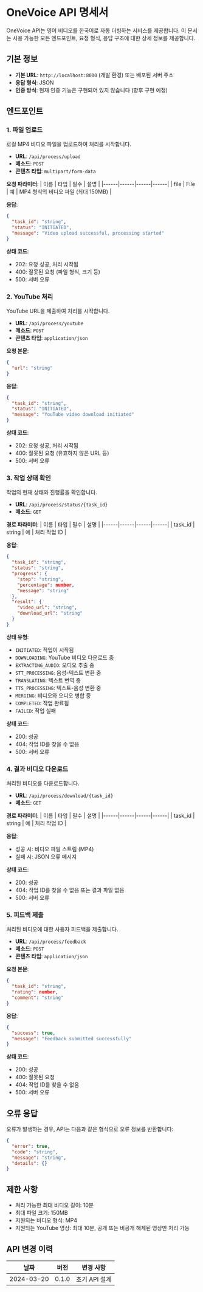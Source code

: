 # OneVoice API 명세서

OneVoice API는 영어 비디오를 한국어로 자동 더빙하는 서비스를 제공합니다. 이 문서는 사용 가능한 모든 엔드포인트, 요청 형식, 응답 구조에 대한 상세 정보를 제공합니다.

## 기본 정보

- **기본 URL**: `http://localhost:8000` (개발 환경) 또는 배포된 서버 주소
- **응답 형식**: JSON
- **인증 방식**: 현재 인증 기능은 구현되어 있지 않습니다 (향후 구현 예정)

## 엔드포인트

### 1. 파일 업로드

로컬 MP4 비디오 파일을 업로드하여 처리를 시작합니다.

- **URL**: `/api/process/upload`
- **메소드**: `POST`
- **콘텐츠 타입**: `multipart/form-data`

**요청 파라미터**:
| 이름 | 타입 | 필수 | 설명 |
|------|------|------|------|
| file | File | 예 | MP4 형식의 비디오 파일 (최대 150MB) |

**응답**:
```json
{
  "task_id": "string",
  "status": "INITIATED",
  "message": "Video upload successful, processing started"
}
```

**상태 코드**:
- 202: 요청 성공, 처리 시작됨
- 400: 잘못된 요청 (파일 형식, 크기 등)
- 500: 서버 오류

### 2. YouTube 처리

YouTube URL을 제출하여 처리를 시작합니다.

- **URL**: `/api/process/youtube`
- **메소드**: `POST`
- **콘텐츠 타입**: `application/json`

**요청 본문**:
```json
{
  "url": "string"
}
```

**응답**:
```json
{
  "task_id": "string",
  "status": "INITIATED",
  "message": "YouTube video download initiated"
}
```

**상태 코드**:
- 202: 요청 성공, 처리 시작됨
- 400: 잘못된 요청 (유효하지 않은 URL 등)
- 500: 서버 오류

### 3. 작업 상태 확인

작업의 현재 상태와 진행률을 확인합니다.

- **URL**: `/api/process/status/{task_id}`
- **메소드**: `GET`

**경로 파라미터**:
| 이름 | 타입 | 필수 | 설명 |
|------|------|------|------|
| task_id | string | 예 | 처리 작업 ID |

**응답**:
```json
{
  "task_id": "string",
  "status": "string",
  "progress": {
    "step": "string",
    "percentage": number,
    "message": "string"
  },
  "result": {
    "video_url": "string",
    "download_url": "string"
  }
}
```

**상태 유형**:
- `INITIATED`: 작업이 시작됨
- `DOWNLOADING`: YouTube 비디오 다운로드 중
- `EXTRACTING_AUDIO`: 오디오 추출 중
- `STT_PROCESSING`: 음성-텍스트 변환 중
- `TRANSLATING`: 텍스트 번역 중
- `TTS_PROCESSING`: 텍스트-음성 변환 중
- `MERGING`: 비디오와 오디오 병합 중
- `COMPLETED`: 작업 완료됨
- `FAILED`: 작업 실패

**상태 코드**:
- 200: 성공
- 404: 작업 ID를 찾을 수 없음
- 500: 서버 오류

### 4. 결과 비디오 다운로드

처리된 비디오를 다운로드합니다.

- **URL**: `/api/process/download/{task_id}`
- **메소드**: `GET`

**경로 파라미터**:
| 이름 | 타입 | 필수 | 설명 |
|------|------|------|------|
| task_id | string | 예 | 처리 작업 ID |

**응답**:
- 성공 시: 비디오 파일 스트림 (MP4)
- 실패 시: JSON 오류 메시지

**상태 코드**:
- 200: 성공
- 404: 작업 ID를 찾을 수 없음 또는 결과 파일 없음
- 500: 서버 오류

### 5. 피드백 제출

처리된 비디오에 대한 사용자 피드백을 제출합니다.

- **URL**: `/api/process/feedback`
- **메소드**: `POST`
- **콘텐츠 타입**: `application/json`

**요청 본문**:
```json
{
  "task_id": "string",
  "rating": number,
  "comment": "string"
}
```

**응답**:
```json
{
  "success": true,
  "message": "Feedback submitted successfully"
}
```

**상태 코드**:
- 200: 성공
- 400: 잘못된 요청
- 404: 작업 ID를 찾을 수 없음
- 500: 서버 오류

## 오류 응답

오류가 발생하는 경우, API는 다음과 같은 형식으로 오류 정보를 반환합니다:

```json
{
  "error": true,
  "code": "string",
  "message": "string",
  "details": {}
}
```

## 제한 사항

- 처리 가능한 최대 비디오 길이: 10분
- 최대 파일 크기: 150MB
- 지원되는 비디오 형식: MP4
- 지원되는 YouTube 영상: 최대 10분, 공개 또는 비공개 해제된 영상만 처리 가능

## API 변경 이력

| 날짜 | 버전 | 변경 사항 |
|------|------|----------|
| 2024-03-20 | 0.1.0 | 초기 API 설계 | 
